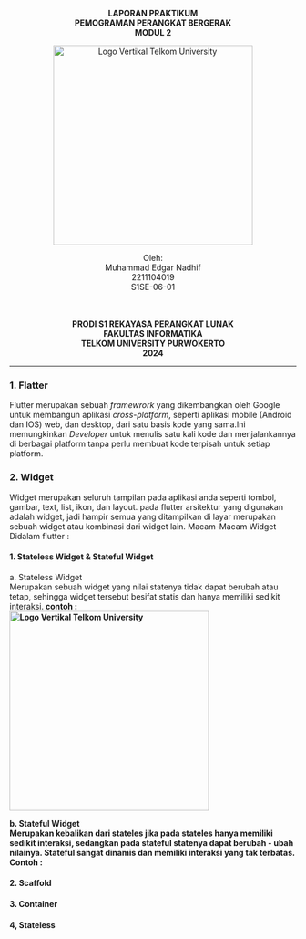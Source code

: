 <div align="center">

**LAPORAN PRAKTIKUM** <br>
**PEMOGRAMAN PERANGKAT BERGERAK** <br>
**MODUL 2** <br>

<img src="https://github.com/user-attachments/assets/637271ab-0240-4561-a7a6-04cb1169f636" alt="Logo Vertikal Telkom University" width="350"/>

Oleh:<br>
Muhammad Edgar Nadhif<br>
2211104019<br>
S1SE-06-01<br>
<br>
<br>

**PRODI S1 REKAYASA PERANGKAT LUNAK** <br>
**FAKULTAS INFORMATIKA** <br>
**TELKOM UNIVERSITY PURWOKERTO** <br>
**2024** <br>
</div>

---

### 1. Flatter
Flutter merupakan sebuah <i>framewrork</i> yang dikembangkan oleh Google untuk membangun aplikasi <i>cross-platform</i>, seperti aplikasi mobile (Android dan IOS) web, dan desktop, dari satu basis kode yang sama.Ini memungkinkan <i>Developer</i> untuk menulis satu kali kode dan menjalankannya di berbagai platform tanpa perlu membuat kode terpisah untuk setiap platform.

### 2. Widget
Widget merupakan seluruh tampilan pada aplikasi anda seperti tombol, gambar, text, list, ikon, dan layout. pada flutter arsitektur yang digunakan adalah widget, jadi hampir semua yang ditampilkan di layar merupakan sebuah widget atau kombinasi dari widget lain. Macam-Macam Widget Didalam flutter : 

#### 1. Stateless Widget & Stateful Widget 
  a.  Stateless Widget<br>
  Merupakan sebuah widget yang nilai statenya tidak dapat berubah atau tetap, sehingga widget tersebut besifat statis dan hanya memiliki sedikit interaksi.<b>
  contoh : <br>
  <img src="https://github.com/user-attachments/assets/a0265946-7039-455c-9e23-fce9180f46d5" alt="Logo Vertikal Telkom University" width="350"/>
  <br>

  b.  Stateful Widget<br>
  Merupakan kebalikan dari stateles jika pada stateles hanya memiliki sedikit interaksi, sedangkan pada stateful statenya dapat berubah - ubah  nilainya. Stateful sangat 
  dinamis dan memiliki interaksi yang tak terbatas.<br>
  Contoh : <br>
  

  
  
#### 2. Scaffold

#### 3. Container
#### 4, Stateless 















